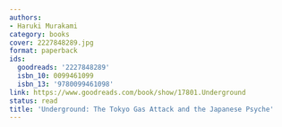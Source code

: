 ```yaml
---
authors:
- Haruki Murakami
category: books
cover: 2227848289.jpg
format: paperback
ids:
  goodreads: '2227848289'
  isbn_10: 0099461099
  isbn_13: '9780099461098'
link: https://www.goodreads.com/book/show/17801.Underground
status: read
title: 'Underground: The Tokyo Gas Attack and the Japanese Psyche'
---
```

